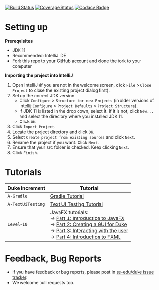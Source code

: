 [![Build Status](https://travis-ci.com/andyylam/duke.svg?branch=master)](https://travis-ci.com/andyylam/duke)
[![Coverage Status](https://coveralls.io/repos/github/andyylam/duke/badge.svg?branch=master)](https://coveralls.io/github/andyylam/duke?branch=master)
[![Codacy Badge](https://api.codacy.com/project/badge/Grade/bf0320fbc373431cb72e9381cc531e0d)](https://www.codacy.com/app/andyylam/duke?utm_source=github.com&utm_medium=referral&utm_content=andyylam/duke&utm_campaign=Badge_Grade)

# Setting up

**Prerequisites**

-   JDK 11
-   Recommended: IntelliJ IDE
-   Fork this repo to your GitHub account and clone the fork to your computer

**Importing the project into IntelliJ**

1. Open IntelliJ (if you are not in the welcome screen, click `File` > `Close Project` to close the existing project dialog first).
1. Set up the correct JDK version.
    - Click `Configure` > `Structure for new Projects` (in older versions of Intellij:`Configure` > `Project Defaults` > `Project Structure`).
    - If JDK 11 is listed in the drop down, select it. If it is not, click `New...` and select the directory where you installed JDK 11.
    - Click `OK`.
1. Click `Import Project`.
1. Locate the project directory and click `OK`.
1. Select `Create project from existing sources` and click `Next`.
1. Rename the project if you want. Click `Next`.
1. Ensure that your src folder is checked. Keep clicking `Next`.
1. Click `Finish`.

# Tutorials

| Duke Increment    | Tutorial                                                                                                                                                                                        |
| ----------------- | ----------------------------------------------------------------------------------------------------------------------------------------------------------------------------------------------- |
| `A-Gradle`        | [Gradle Tutorial](tutorials/gradleTutorial.md)                                                                                                                                                  |
| `A-TextUiTesting` | [Text UI Testing Tutorial](tutorials/textUiTestingTutorial.md)                                                                                                                                  |
| `Level-10`        | JavaFX tutorials:<br>→ [Part 1: Introduction to JavaFX][fx1]<br>→ [Part 2: Creating a GUI for Duke][fx2]<br>→ [Part 3: Interacting with the user][fx3]<br>→ [Part 4: Introduction to FXML][fx4] |

[fx1]: tutorials/javaFxTutorialPart1.md
[fx2]: tutorials/javaFxTutorialPart2.md
[fx3]: tutorials/javaFxTutorialPart3.md
[fx4]: tutorials/javaFxTutorialPart4.md

# Feedback, Bug Reports

-   If you have feedback or bug reports, please post in [se-edu/duke issue tracker](https://github.com/se-edu/duke/issues).
-   We welcome pull requests too.
